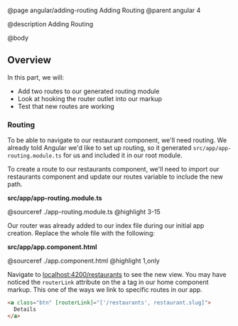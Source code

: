 @page angular/adding-routing Adding Routing
@parent angular 4

@description Adding Routing

@body

## Overview

In this part, we will:

- Add two routes to our generated routing module
- Look at hooking the router outlet into our markup
- Test that new routes are working

### Routing

To be able to navigate to our restaurant component, we'll need routing. We already told Angular we'd like to set up routing, so it generated `src/app/app-routing.module.ts` for us and included it in our root module.

To create a route to our restaurants component, we'll need to import our restaurants component and update our routes variable to include the new path.

__src/app/app-routing.module.ts__

@sourceref ./app-routing.module.ts
@highlight 3-15

Our router was already added to our index file during our initial app creation. Replace the whole file with the following: 

__src/app/app.component.html__

@sourceref ./app.component.html
@highlight 1,only

Navigate to <a href="http://localhost:4200/restaurants" target="\_blank">localhost:4200/restaurants</a> to see the new view. You may have noticed the ```routerLink``` attribute on the a tag in our home component markup. This one of the ways we link to specific routes in our app.

```html
<a class="btn" [routerLink]="['/restaurants', restaurant.slug]">
  Details
</a>
```

